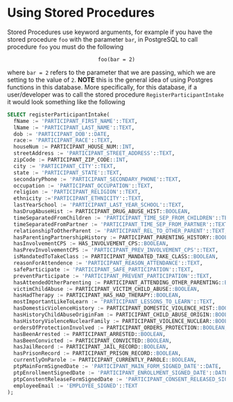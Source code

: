 Using Stored Procedures
=====================================

Stored Procedures use keyword arguments, for example if you have the stored procedure `foo` with the parameter `bar`, in PostgreSQL to call procedure `foo` you must do the following

<p style="text-align:center;"><code>foo(bar = 2)</code></p>

where `bar = 2` refers to the parameter that we are passing, which we are setting to the value of `2`. **NOTE** this is the general idea of using Postgres functions in this database. More specifically, for this database, if a user/developer was to call the stored procedure `RegisterParticipantIntake` it would look something like the following

```sql
SELECT registerParticipantIntake(
  fName := 'PARTICIPANT_FIRST_NAME'::TEXT,
  lName := 'PARTICIPANT_LAST_NAME'::TEXT,
  dob := 'PARTICIPANT_DOB'::DATE,
  race:= 'PARTICIPANT_RACE'::TEXT,
  houseNum := PARTICIPANT_HOUSE_NUM::INT,
  streetAddress := 'PARTICIPANT_STREET_ADDRESS'::TEXT,
  zipCode := PARTICIPANT_ZIP_CODE::INT,
  city := 'PARTICIPANT_CITY'::TEXT,
  state := 'PARTICIPANT_STATE'::TEXT,
  secondaryPhone := 'PARTICIPANT_SECONDARY_PHONE'::TEXT,
  occupation := 'PARTICIPANT_OCCUPATION'::TEXT,
  religion := 'PARTICIPANT_RELIGION'::TEXT,
  ethnicity :='PARTICIPANT_ETHNICITY'::TEXT,
  lastYearSchool := 'PARTICIPANT_LAST_YEAR_SCHOOL'::TEXT,
  hasDrugAbuseHist := PARTICIPANT_DRUG_ABUSE_HIST::BOOLEAN,
  timeSeparatedFromChildren := 'PARTICIPANT_TIME_SEP_FROM_CHILDREN'::TEXT,
  timeSeparatedFromPartner := 'PARTICIPANT_TIME_SEP_FROM_PARTNER'::TEXT,
  relationshipToOtherParent := 'PARTICIPANT_REL_TO_OTHER_PARENT'::TEXT,
  hasParentingPartnershipHistory := PARTICIPANT_PARENTING_HISTORY::BOOLEAN,
  hasInvolvementCPS := HAS_INVOLVEMENT_CPS::BOOLEAN,
  hasPrevInvolvementCPS := 'PARTICIPANT_PREV_INVOLVEMENT_CPS'::TEXT,
  isMandatedToTakeClass := PARTICIPANT_MANDATED_TAKE_CLASS::BOOLEAN,
  reasonForAttendence := 'PARTICIPANT_REASON_ATTENDANCE'::TEXT,
  safeParticipate := 'PARTICIPANT_SAFE_PARTICIPATION'::TEXT,
  preventParticipate := 'PARTICIPANT_PREVENT_PARTICIPATION'::TEXT,
  hasAttendedOtherParenting := PARTICIPANT_ATTENDING_OTHER_PARENTING::BOOLEAN,
  victimChildAbuse := PARTICIPANT_VICTIM_CHILD_ABUSE::BOOLEAN,
  hasHadTherapy := PARTICIPANT_HAS_HAD_THERAPY::BOOLEAN,
  mostImportantLikeToLearn := 'PARTICIPANT_LESSONS_TO_LEARN'::TEXT,
  hasDomesticViolenceHistory := PARTICIPANT_DOMESTIC_VIOLENCE_HIST::BOOLEAN,
  hasHistoryChildAbuseOriginFam := PARTICIPANT_CHILD_ABUSE_ORIGIN::BOOLEAN,
  hasHistoryViolenceNuclearFamily := PARTICIPANT_VIOLENCE_NUCLEAR::BOOLEAN,
  ordersOfProtectionInvolved := PARTICIPANT_ORDERS_PROTECTION::BOOLEAN,
  hasBeenArrested := PARTICIPANT_ARRESTED::BOOLEAN,
  hasBeenConvicted := PARTICIPANT_CONVICTED::BOOLEAN,
  hasJailRecord := PARTICIPANT_JAIL_RECORD::BOOLEAN,
  hasPrisonRecord := PARTICIPANT_PRISON_RECORD::BOOLEAN,
  currentlyOnParole := PARTICIPANT_CURRENTLY_PAROLE::BOOLEAN,
  ptpMainFormSignedDate := 'PARTICIPANT_MAIN_FORM_SIGNED_DATE'::DATE,
  ptpEnrollmentSignedDate := 'PARTICIPANT_ENROLLMENT_SIGNED_DATE'::DATE,
  ptpConstentReleaseFormSignedDate := 'PARTICIPANT_CONSENT_RELEASED_SIGNED_DATE'::DATE,
  employeeEmail := 'EMPLOYEE_SIGNED'::TEXT
);
```
